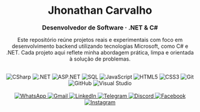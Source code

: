 <h1 align="center">Jhonathan Carvalho</h1>
<p align="center"><strong style="font-size: 16px;">Desenvolvedor de Software · .NET & C#</strong></p>

<p align="center">
  Este repositório reúne projetos reais e experimentais com foco em desenvolvimento backend utilizando tecnologias Microsoft, como C# e .NET. Cada projeto aqui reflete minha abordagem prática, limpa e orientada à solução de problemas.
</p>

<br/>

<div align="center">

<!-- Skills - Paleta única roxa -->
<img src="https://img.shields.io/badge/CSharp-512BD4?style=flat&logo=csharp&logoColor=white" alt="CSharp"/>
<img src="https://img.shields.io/badge/.NET-512BD4?style=flat&logo=dotnet&logoColor=white" alt=".NET"/>
<img src="https://img.shields.io/badge/ASP.NET-512BD4?style=flat&logo=dotnet&logoColor=white" alt="ASP.NET"/>
<img src="https://img.shields.io/badge/SQL-512BD4?style=flat&logo=postgresql&logoColor=white" alt="SQL"/>
<img src="https://img.shields.io/badge/JavaScript-512BD4?style=flat&logo=javascript&logoColor=white" alt="JavaScript"/>
<img src="https://img.shields.io/badge/HTML5-512BD4?style=flat&logo=html5&logoColor=white" alt="HTML5"/>
<img src="https://img.shields.io/badge/CSS3-512BD4?style=flat&logo=css3&logoColor=white" alt="CSS3"/>
<img src="https://img.shields.io/badge/Git-512BD4?style=flat&logo=git&logoColor=white" alt="Git"/>
<img src="https://img.shields.io/badge/GitHub-512BD4?style=flat&logo=github&logoColor=white" alt="GitHub"/>
<img src="https://img.shields.io/badge/Visual_Studio-512BD4?style=flat&logo=visualstudio&logoColor=white" alt="Visual Studio"/>

</div>

<br/>

<div align="center">

<!-- Redes Sociais - Paleta roxa -->
<a href="https://wa.me/5527996202811" target="_blank">
  <img src="https://img.shields.io/badge/WhatsApp-512BD4?style=flat&logo=whatsapp&logoColor=white" alt="WhatsApp"/>
</a>
<a href="mailto:ti.dev.carvalho@gmail.com" target="_blank">
  <img src="https://img.shields.io/badge/Gmail-512BD4?style=flat&logo=gmail&logoColor=white" alt="Gmail"/>
</a>
<a href="https://www.linkedin.com/in/jhonathancarvalho/" target="_blank">
  <img src="https://img.shields.io/badge/LinkedIn-512BD4?style=flat&logo=linkedin&logoColor=white" alt="LinkedIn"/>
</a>
<a href="https://t.me/jhonathancarvalho" target="_blank">
  <img src="https://img.shields.io/badge/Telegram-512BD4?style=flat&logo=telegram&logoColor=white" alt="Telegram"/>
</a>
<a href="https://discord.com/invite/jhonathancarvalho" target="_blank">
  <img src="https://img.shields.io/badge/Discord-512BD4?style=flat&logo=discord&logoColor=white" alt="Discord"/>
</a>
<a href="https://www.facebook.com/jhonathancarvalhodev/" target="_blank">
  <img src="https://img.shields.io/badge/Facebook-512BD4?style=flat&logo=facebook&logoColor=white" alt="Facebook"/>
</a>
<a href="https://www.instagram.com/jhonathancarvalho/" target="_blank">
  <img src="https://img.shields.io/badge/Instagram-512BD4?style=flat&logo=instagram&logoColor=white" alt="Instagram"/>
</a>

</div>

